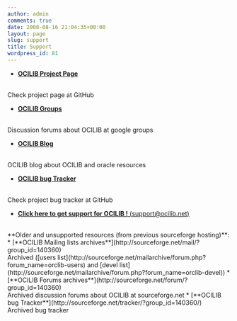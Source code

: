 ```yaml
---
author: admin
comments: true
date: 2008-08-16 21:04:35+00:00
layout: page
slug: support
title: Support
wordpress_id: 81
---
```


* [**OCILIB Project Page**]({{site.projecturl}})
<br/>
Check project page at GitHub

* [**OCILIB Groups**](https://groups.google.com/forum/#!forum/ocilib)
<br/>
Discussion forums about OCILIB at google groups

* [**OCILIB Blog**]({{site.baseurl}}/blog/)
<br/>
OCILIB blog about OCILIB and oracle resources

* [**OCILIB bug Tracker**]({{site.projecturl}}/issues/ )
<br/>
Check project bug tracker at GitHub

* [**Click here to get support for OCILIB !** (support@ocilib.net)](mailto:support@ocilib.net)

<br/>
**Older and unsupported resources (from previous sourceforge hosting)**:
<br/>
* [**OCILIB Mailing lists archives**](http://sourceforge.net/mail/?group_id=140360)
<br/>
Archived ([users list](http://sourceforge.net/mailarchive/forum.php?forum_name=orclib-users) and [devel list](http://sourceforge.net/mailarchive/forum.php?forum_name=orclib-devel))
* [**OCILIB Forums archives**](http://sourceforge.net/forum/?group_id=140360)
<br/>
Archived discussion forums about OCILIB at sourceforge.net
* [**OCILIB bug Tracker**](http://sourceforge.net/tracker/?group_id=140360/)
<br/>
Archived bug tracker